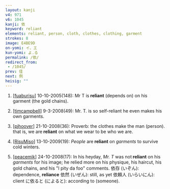 ```yaml
---
layout: kanji
v4: 971
v6: 1045
kanji: 依
keyword: reliant
elements: reliant, person, cloth, clothes, clothing, garment
strokes: 8
image: E4BE9D
on-yomi: イ、エ
kun-yomi: よ.る
permalink: /依/
redirect_from:
 - /1045/
prev: 佳
next: 例
heisig: ""
---
```


1) [<a href="http://kanji.koohii.com/profile/fuaburisu">fuaburisu</a>] 10-10-2005(148): Mr T is<strong> reliant</strong> (depends on) on his garment (the gold chains).

2) [<a href="http://kanji.koohii.com/profile/timcampbell">timcampbell</a>] 9-3-2008(49): Mr. T. is so self-reliant he even makes his own garments.

3) [<a href="http://kanji.koohii.com/profile/pjhoover">pjhoover</a>] 21-10-2008(36): Proverb: the clothes make the man (person). that is, we are<strong> reliant</strong> on what we wear to be who we are.

4) [<a href="http://kanji.koohii.com/profile/RisuMiso">RisuMiso</a>] 13-10-2009(19): <em>People</em> are<strong> reliant</strong> on <em>garments</em> to survive cold winters.

5) [<a href="http://kanji.koohii.com/profile/peacemik">peacemik</a>] 24-10-2008(17): In his heyday, <em>Mr. T</em> was not<strong> reliant</strong> on his <em>garments</em> for his image; he relied more on his physique, his haircut, his gold chains, and his &quot;I pity da foo&quot; comments. 依存 (いぞん): dependence, <strong>reliance</strong> 依然 (いぜん): still, as yet 依頼人 (いらいにん): client に依ると (によると): according to (someone).

